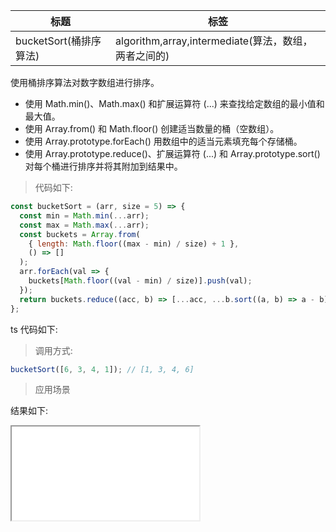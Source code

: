 | 标题                   | 标签                                                 |
| ---------------------- | ---------------------------------------------------- |
| bucketSort(桶排序算法) | algorithm,array,intermediate(算法，数组，两者之间的) |

使用桶排序算法对数字数组进行排序。

- 使用 Math.min()、Math.max() 和扩展运算符 (...) 来查找给定数组的最小值和最大值。
- 使用 Array.from() 和 Math.floor() 创建适当数量的桶（空数组）。
- 使用 Array.prototype.forEach() 用数组中的适当元素填充每个存储桶。
- 使用 Array.prototype.reduce()、扩展运算符 (...) 和 Array.prototype.sort() 对每个桶进行排序并将其附加到结果中。

> 代码如下:

```js
const bucketSort = (arr, size = 5) => {
  const min = Math.min(...arr);
  const max = Math.max(...arr);
  const buckets = Array.from(
    { length: Math.floor((max - min) / size) + 1 },
    () => []
  );
  arr.forEach(val => {
    buckets[Math.floor((val - min) / size)].push(val);
  });
  return buckets.reduce((acc, b) => [...acc, ...b.sort((a, b) => a - b)], []);
};
```

ts 代码如下:

<div class="code-editor" data-url="codes/javascript/ts/bucketSort.ts" data-language="typescript"></div>


> 调用方式:

```js
bucketSort([6, 3, 4, 1]); // [1, 3, 4, 6]
```

> 应用场景

<div class="code-editor" data-url="codes/javascript/html/bucketSort.html" data-language="html"></div>

结果如下:

<iframe src="codes/javascript/html/bucketSort.html"></iframe>
